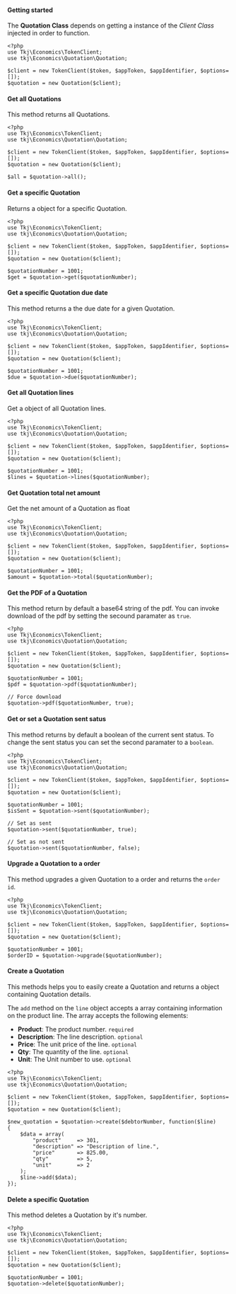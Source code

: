 #### Getting started
The **Quotation Class** depends on getting a instance of the *Client Class* injected in order to function.

    <?php
    use Tkj\Economics\TokenClient;
    use tkj\Economics\Quotation\Quotation;

    $client = new TokenClient($token, $appToken, $appIdentifier, $options=[]);
    $quotation = new Quotation($client);

#### Get all Quotations
This method returns all Quotations.

    <?php
    use Tkj\Economics\TokenClient;
    use tkj\Economics\Quotation\Quotation;

    $client = new TokenClient($token, $appToken, $appIdentifier, $options=[]);
    $quotation = new Quotation($client);

    $all = $quotation->all();

#### Get a specific Quotation
Returns a object for a specific Quotation.

    <?php
    use Tkj\Economics\TokenClient;
    use tkj\Economics\Quotation\Quotation;

    $client = new TokenClient($token, $appToken, $appIdentifier, $options=[]);
    $quotation = new Quotation($client);

    $quotationNumber = 1001;
    $get = $quotation->get($quotationNumber);

#### Get a specific Quotation due date
This method returns a the due date for a given Quotation.

    <?php
    use Tkj\Economics\TokenClient;
    use tkj\Economics\Quotation\Quotation;

    $client = new TokenClient($token, $appToken, $appIdentifier, $options=[]);
    $quotation = new Quotation($client);

    $quotationNumber = 1001;
    $due = $quotation->due($quotationNumber);

#### Get all Quotation lines
Get a object of all Quotation lines.

    <?php
    use Tkj\Economics\TokenClient;
    use tkj\Economics\Quotation\Quotation;

    $client = new TokenClient($token, $appToken, $appIdentifier, $options=[]);
    $quotation = new Quotation($client);

    $quotationNumber = 1001;
    $lines = $quotation->lines($quotationNumber);

#### Get Quotation total net amount
Get the net amount of a Quotation as float

    <?php
    use Tkj\Economics\TokenClient;
    use tkj\Economics\Quotation\Quotation;

    $client = new TokenClient($token, $appToken, $appIdentifier, $options=[]);
    $quotation = new Quotation($client);

    $quotationNumber = 1001;
    $amount = $quotation->total($quotationNumber);

#### Get the PDF of a Quotation
This method return by default a base64 string of the pdf.
You can invoke download of the pdf by setting the secound paramater as `true`.

    <?php
    use Tkj\Economics\TokenClient;
    use tkj\Economics\Quotation\Quotation;

    $client = new TokenClient($token, $appToken, $appIdentifier, $options=[]);
    $quotation = new Quotation($client);

    $quotationNumber = 1001;
    $pdf = $quotation->pdf($quotationNumber);

    // Force download
    $quotation->pdf($quotationNumber, true);

#### Get or set a Quotation sent satus
This method returns by default a boolean of the current sent status.
To change the sent status you can set the second paramater to a `boolean`.

    <?php
    use Tkj\Economics\TokenClient;
    use tkj\Economics\Quotation\Quotation;

    $client = new TokenClient($token, $appToken, $appIdentifier, $options=[]);
    $quotation = new Quotation($client);

    $quotationNumber = 1001;
    $isSent = $quotation->sent($quotationNumber);

    // Set as sent
    $quotation->sent($quotationNumber, true);

    // Set as not sent
    $quotation->sent($quotationNumber, false);

#### Upgrade a Quotation to a order
This method upgrades a given Quotation to a order and returns the `order id`.

    <?php
    use Tkj\Economics\TokenClient;
    use tkj\Economics\Quotation\Quotation;

    $client = new TokenClient($token, $appToken, $appIdentifier, $options=[]);
    $quotation = new Quotation($client);

    $quotationNumber = 1001;
    $orderID = $quotation->upgrade($quotationNumber);

#### Create a Quotation
This methods helps you to easily create a Quotation and returns a object containing Quotation details.

The `add` method on the `line` object accepts a array containing information on the product line. The array accepts the following elements:

* **Product**: The product number. `required`
* **Description**: The line description. `optional`
* **Price**: The unit price of the line. `optional`
* **Qty**: The quantity of the line. `optional`
* **Unit**: The Unit number to use. `optional`

```
<?php
use Tkj\Economics\TokenClient;
use tkj\Economics\Quotation\Quotation;

$client = new TokenClient($token, $appToken, $appIdentifier, $options=[]);
$quotation = new Quotation($client);

$new_quotation = $quotation->create($debtorNumber, function($line)
{
    $data = array(
        "product"     => 301,
        "description" => "Description of line.",
        "price"       => 825.00,
        "qty"         => 5,
        "unit"        => 2
    );
    $line->add($data);
});
```

#### Delete a specific Quotation
This method deletes a Quotation by it's number.

    <?php
    use Tkj\Economics\TokenClient;
    use tkj\Economics\Quotation\Quotation;

    $client = new TokenClient($token, $appToken, $appIdentifier, $options=[]);
    $quotation = new Quotation($client);

    $quotationNumber = 1001;
    $quotation->delete($quotationNumber);